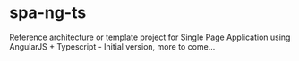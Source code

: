 # spa-ng-ts
Reference architecture or template project for Single Page Application using AngularJS + Typescript - Initial version, more to come...
